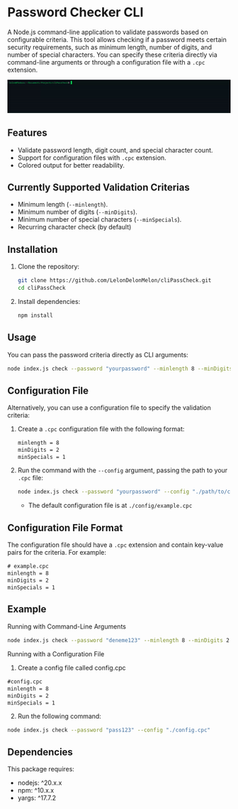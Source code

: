 # Password Checker CLI

A Node.js command-line application to validate passwords based on configurable criteria. This tool allows checking if a password meets certain security requirements, such as minimum length, number of digits, and number of special characters. You can specify these criteria directly via command-line arguments or through a configuration file with a `.cpc` extension.

![Password Checker CLI Demo](./assets/cpcdemo.gif)

## Features

- Validate password length, digit count, and special character count.
- Support for configuration files with `.cpc` extension.
- Colored output for better readability.

## Currently Supported Validation Criterias

- Minimum length (`--minlength`).
- Minimum number of digits (`--minDigits`).
- Minimum number of special characters (`--minSpecials`).
- Recurring character check (by default)

## Installation

1. Clone the repository:

   ```sh
   git clone https://github.com/LelonDelonMelon/cliPassCheck.git
   cd cliPassCheck
   ```

2. Install dependencies:

   ```sh
   npm install
   ```

## Usage

You can pass the password criteria directly as CLI arguments:

```sh
node index.js check --password "yourpassword" --minlength 8 --minDigits 2 --minSpecials 1
```

## Configuration File

Alternatively, you can use a configuration file to specify the validation criteria:

1. Create a `.cpc` configuration file with the following format:

   ```
   minlength = 8
   minDigits = 2
   minSpecials = 1
   ```

2. Run the command with the `--config` argument, passing the path to your `.cpc` file:

   ```sh
   node index.js check --password "yourpassword" --config "./path/to/config.cpc"
   ```

   - The default configuration file is at `./config/example.cpc`

## Configuration File Format

The configuration file should have a `.cpc` extension and contain key-value pairs for the criteria. For example:

```
# example.cpc
minlength = 8
minDigits = 2
minSpecials = 1
```

## Example

Running with Command-Line Arguments

```sh
node index.js check --password "deneme123" --minlength 8 --minDigits 2 --minSpecials 1
```

Running with a Configuration File

1. Create a config file called config.cpc

```
#config.cpc
minlength = 8
minDigits = 2
minSpecials = 1
```

2. Run the following command:

```sh
node index.js check --password "pass123" --config "./config.cpc"
```

## Dependencies

This package requires:

- nodejs: ^20.x.x
- npm: ^10.x.x
- yargs: ^17.7.2
